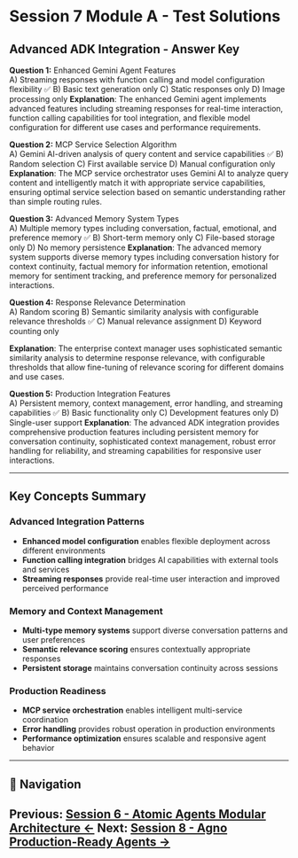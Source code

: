 # Session 7 Module A - Test Solutions

## Advanced ADK Integration - Answer Key

**Question 1:** Enhanced Gemini Agent Features  
A) Streaming responses with function calling and model configuration flexibility ✅
B) Basic text generation only
C) Static responses only
D) Image processing only
**Explanation**: The enhanced Gemini agent implements advanced features including streaming responses for real-time interaction, function calling capabilities for tool integration, and flexible model configuration for different use cases and performance requirements.

**Question 2:** MCP Service Selection Algorithm  
A) Gemini AI-driven analysis of query content and service capabilities ✅
B) Random selection
C) First available service
D) Manual configuration only
**Explanation**: The MCP service orchestrator uses Gemini AI to analyze query content and intelligently match it with appropriate service capabilities, ensuring optimal service selection based on semantic understanding rather than simple routing rules.

**Question 3:** Advanced Memory System Types  
A) Multiple memory types including conversation, factual, emotional, and preference memory ✅
B) Short-term memory only
C) File-based storage only
D) No memory persistence
**Explanation**: The advanced memory system supports diverse memory types including conversation history for context continuity, factual memory for information retention, emotional memory for sentiment tracking, and preference memory for personalized interactions.

**Question 4:** Response Relevance Determination  
A) Random scoring
B) Semantic similarity analysis with configurable relevance thresholds ✅
C) Manual relevance assignment
D) Keyword counting only


**Explanation**: The enterprise context manager uses sophisticated semantic similarity analysis to determine response relevance, with configurable thresholds that allow fine-tuning of relevance scoring for different domains and use cases.

**Question 5:** Production Integration Features  
A) Persistent memory, context management, error handling, and streaming capabilities ✅
B) Basic functionality only
C) Development features only
D) Single-user support
**Explanation**: The advanced ADK integration provides comprehensive production features including persistent memory for conversation continuity, sophisticated context management, robust error handling for reliability, and streaming capabilities for responsive user interactions.

---

## Key Concepts Summary

### Advanced Integration Patterns
- **Enhanced model configuration** enables flexible deployment across different environments
- **Function calling integration** bridges AI capabilities with external tools and services
- **Streaming responses** provide real-time user interaction and improved perceived performance

### Memory and Context Management
- **Multi-type memory systems** support diverse conversation patterns and user preferences
- **Semantic relevance scoring** ensures contextually appropriate responses
- **Persistent storage** maintains conversation continuity across sessions

### Production Readiness
- **MCP service orchestration** enables intelligent multi-service coordination
- **Error handling** provides robust operation in production environments
- **Performance optimization** ensures scalable and responsive agent behavior
---

## 🧭 Navigation

**Previous:** [Session 6 - Atomic Agents Modular Architecture ←](Session6_Atomic_Agents_Modular_Architecture.md)
**Next:** [Session 8 - Agno Production-Ready Agents →](Session8_Agno_Production_Ready_Agents.md)
---
